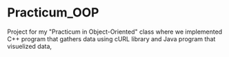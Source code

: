 # Practicum_OOP
Project for my "Practicum in Object-Oriented" class where we implemented C++ program that gathers data using cURL library and Java program that visuelized data,
